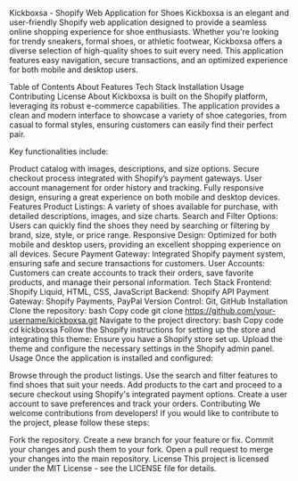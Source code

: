 Kickboxsa - Shopify Web Application for Shoes
Kickboxsa is an elegant and user-friendly Shopify web application designed to provide a seamless online shopping experience for shoe enthusiasts. Whether you're looking for trendy sneakers, formal shoes, or athletic footwear, Kickboxsa offers a diverse selection of high-quality shoes to suit every need. This application features easy navigation, secure transactions, and an optimized experience for both mobile and desktop users.

Table of Contents
About
Features
Tech Stack
Installation
Usage
Contributing
License
About
Kickboxsa is built on the Shopify platform, leveraging its robust e-commerce capabilities. The application provides a clean and modern interface to showcase a variety of shoe categories, from casual to formal styles, ensuring customers can easily find their perfect pair.

Key functionalities include:

Product catalog with images, descriptions, and size options.
Secure checkout process integrated with Shopify’s payment gateways.
User account management for order history and tracking.
Fully responsive design, ensuring a great experience on both mobile and desktop devices.
Features
Product Listings: A variety of shoes available for purchase, with detailed descriptions, images, and size charts.
Search and Filter Options: Users can quickly find the shoes they need by searching or filtering by brand, size, style, or price range.
Responsive Design: Optimized for both mobile and desktop users, providing an excellent shopping experience on all devices.
Secure Payment Gateway: Integrated Shopify payment system, ensuring safe and secure transactions for customers.
User Accounts: Customers can create accounts to track their orders, save favorite products, and manage their personal information.
Tech Stack
Frontend: Shopify Liquid, HTML, CSS, JavaScript
Backend: Shopify API
Payment Gateway: Shopify Payments, PayPal
Version Control: Git, GitHub
Installation
Clone the repository:
bash
Copy code
git clone https://github.com/your-username/kickboxsa.git
Navigate to the project directory:
bash
Copy code
cd kickboxsa
Follow the Shopify instructions for setting up the store and integrating this theme:
Ensure you have a Shopify store set up.
Upload the theme and configure the necessary settings in the Shopify admin panel.
Usage
Once the application is installed and configured:

Browse through the product listings.
Use the search and filter features to find shoes that suit your needs.
Add products to the cart and proceed to a secure checkout using Shopify's integrated payment options.
Create a user account to save preferences and track your orders.
Contributing
We welcome contributions from developers! If you would like to contribute to the project, please follow these steps:

Fork the repository.
Create a new branch for your feature or fix.
Commit your changes and push them to your fork.
Open a pull request to merge your changes into the main repository.
License
This project is licensed under the MIT License - see the LICENSE file for details.
